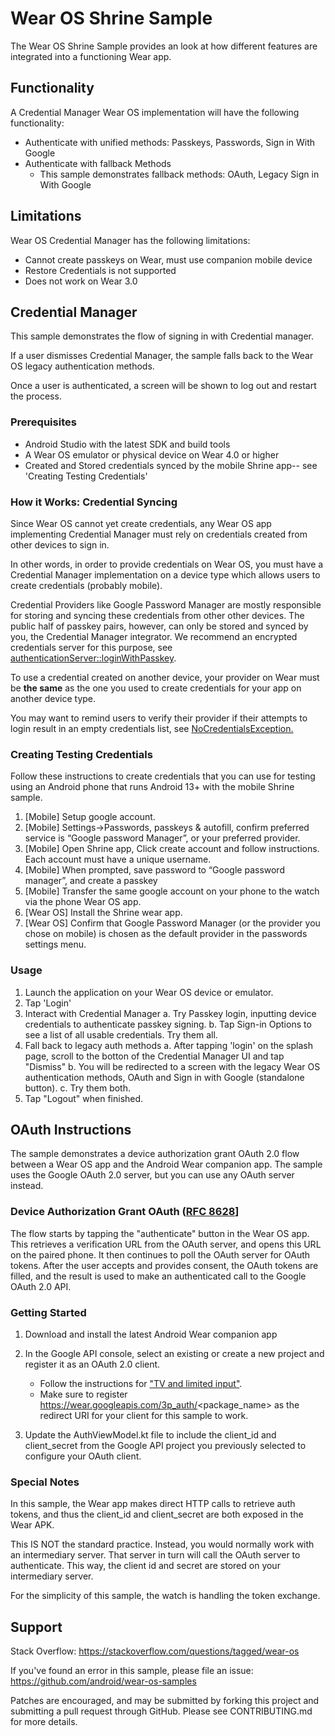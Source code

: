 # Wear OS Shrine Sample

The Wear OS Shrine Sample provides an look at how different features are integrated into a
functioning Wear app.

## Functionality

A Credential Manager Wear OS implementation will have the following functionality:

* Authenticate with unified methods: Passkeys, Passwords, Sign in With Google
* Authenticate with fallback Methods
   * This sample demonstrates fallback methods: OAuth, Legacy Sign in With Google

## Limitations

Wear OS Credential Manager has the following limitations:

* Cannot create passkeys on Wear, must use companion mobile device
* Restore Credentials is not supported
* Does not work on Wear 3.0

## Credential Manager

This sample demonstrates the flow of signing in with Credential manager.

If a user dismisses Credential Manager, the sample falls back to the Wear OS legacy authentication
methods.

Once a user is authenticated, a screen will be shown to log out and restart the process.

### Prerequisites

* Android Studio with the latest SDK and build tools
* A Wear OS emulator or physical device on Wear 4.0 or higher
* Created and Stored credentials synced by the mobile Shrine app-- see 'Creating Testing Credentials'

### How it Works: Credential Syncing

Since Wear OS cannot yet create credentials, any Wear OS app implementing Credential
Manager must rely on credentials created from other devices to sign in.

In other words, in order to provide credentials on Wear OS, you must have a Credential
Manager implementation on a device type which allows users to create credentials (probably
mobile).

Credential Providers like Google Password Manager are mostly responsible for storing and syncing
these credentials from other other devices. The public half of passkey pairs, however, can only be
stored and synced by you, the Credential Manager integrator.  We recommend an encrypted credentials
server for this purpose, see [authenticationServer::loginWithPasskey](authenticator/AuthenticationServer.kt#L68).

To use a credential created on another device, your provider on Wear must be **the same** as the one
you used to create credentials for your app on another device type.

You may want to remind users to verify their provider if their attempts to login result in
an empty credentials list, see
[NoCredentialsException.](https://developer.android.com/reference/kotlin/androidx/credentials/exceptions/NoCredentialException)

### Creating Testing Credentials

Follow these instructions to create credentials that you can use for testing using an Android phone
that runs Android 13+ with the mobile Shrine sample.

1. [Mobile] Setup google account.
2. [Mobile] Settings->Passwords, passkeys & autofill, confirm preferred service is
   “Google password Manager”, or your preferred provider.
3. [Mobile] Open Shrine app, Click create account and follow instructions. Each account must
   have a unique username.
4. [Mobile] When prompted, save password to “Google password manager”, and create a passkey
5. [Mobile] Transfer the same google account on your phone to the watch via the phone Wear OS app.
6. [Wear OS] Install the Shrine wear app.
7. [Wear OS] Confirm that Google Password Manager (or the provider you chose on mobile)
   is chosen as the default provider in the passwords settings menu.

### Usage

1. Launch the application on your Wear OS device or emulator.
2. Tap 'Login'
3. Interact with Credential Manager
   a. Try Passkey login, inputting device credentials to authenticate passkey signing.
   b. Tap Sign-in Options to see a list of all usable credentials. Try them all.
4. Fall back to legacy auth methods
   a. After tapping 'login' on the splash page, scroll to the botton of the Credential Manager UI
   and tap "Dismiss"
   b. You will be redirected to a screen with the legacy Wear OS authentication methods, OAuth and
   Sign in with Google (standalone button).
   c. Try them both.
5. Tap "Logout" when finished.

## OAuth Instructions

The sample demonstrates a device authorization grant OAuth 2.0 flow between a Wear OS app and the
Android Wear companion app. The sample uses the Google OAuth 2.0 server, but you can use any OAuth
server instead.

### Device Authorization Grant OAuth ([RFC 8628](https://datatracker.ietf.org/doc/html/rfc8628)]

The flow starts by tapping the "authenticate" button in the Wear OS app. This retrieves a
verification URL from the OAuth server, and opens this URL on the paired phone. It then continues to
poll the OAuth server for OAuth tokens. After the user accepts and provides consent, the OAuth
tokens are filled, and the result is used to make an authenticated call to the Google OAuth 2.0 API.

### Getting Started

1. Download and install the latest Android Wear companion app

2. In the Google API console, select an existing or create a new project and register it as an OAuth
   2.0 client.

   * Follow the instructions for
     ["TV and limited input"](https://developers.google.com/identity/protocols/oauth2/limited-input-device#creatingcred).
   * Make sure to register https://wear.googleapis.com/3p_auth/<package_name> as the redirect URI
     for your client for this sample to work.

3. Update the AuthViewModel.kt file to include the client_id and client_secret from the Google API
   project you previously selected to configure your OAuth client.

### Special Notes

In this sample, the Wear app makes direct HTTP calls to retrieve auth tokens, and thus the client_id
and client_secret are both exposed in the Wear APK.

This IS NOT the standard practice. Instead, you would normally work with an intermediary server.
That server in turn will call the OAuth server to authenticate. This way, the client id and secret
are stored on your intermediary server.

For the simplicity of this sample, the watch is handling the token exchange.

## Support

Stack Overflow: https://stackoverflow.com/questions/tagged/wear-os

If you've found an error in this sample, please file an issue:
https://github.com/android/wear-os-samples

Patches are encouraged, and may be submitted by forking this project and submitting a pull request
through GitHub. Please see CONTRIBUTING.md for more details.